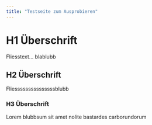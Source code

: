 ```yaml
---
title: "Testseite zum Ausprobieren"
---
```


# H1 Überschrift

Fliesstext... blablubb

## H2 Überschrift

Fliesssssssssssssssblubb

### H3 Überschrift

Lorem blubbsum sit amet nolite bastardes carborundorum
